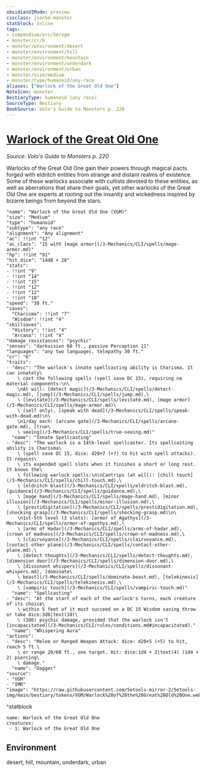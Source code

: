 ```yaml
---
obsidianUIMode: preview
cssclass: json5e-monster
statblock: inline
tags:
- compendium/src/5e/vgm
- monster/cr/6
- monster/environment/desert
- monster/environment/hill
- monster/environment/mountain
- monster/environment/underdark
- monster/environment/urban
- monster/size/medium
- monster/type/humanoid/any-race
aliases: ["Warlock of the Great Old One"]
NoteIcon: monster
BestiaryType: humanoid (any race)
SourceType: Bestiary
BookSource: Volo's Guide to Monsters p. 220
---
```

# [Warlock of the Great Old One](3-Mechanics\CLI\bestiary\humanoid/warlock-of-the-great-old-one-vgm.md)
*Source: Volo's Guide to Monsters p. 220*  

Warlocks of the Great Old One gain their powers through magical pacts forged with eldritch entities from strange and distant realms of existence. Some of these warlocks associate with cultists devoted to these entities, as well as aberrations that share their goals, yet other warlocks of the Great Old One are experts at rooting out the insanity and wickedness inspired by bizarre beings from beyond the stars.

```statblock
"name": "Warlock of the Great Old One (VGM)"
"size": "Medium"
"type": "humanoid"
"subtype": "any race"
"alignment": "Any alignment"
"ac": !!int "12"
"ac_class": "15 with [mage armor](/3-Mechanics/CLI/spells/mage-armor.md)"
"hp": !!int "91"
"hit_dice": "14d8 + 28"
"stats":
- !!int "9"
- !!int "14"
- !!int "15"
- !!int "12"
- !!int "12"
- !!int "18"
"speed": "30 ft."
"saves":
  "Charisma": !!int "7"
  "Wisdom": !!int "4"
"skillsaves":
  "History": !!int "4"
  "Arcana": !!int "4"
"damage_resistances": "psychic"
"senses": "darkvision 60 ft., passive Perception 11"
"languages": "any two languages, telepathy 30 ft."
"cr": "6"
"traits":
- "desc": "The warlock's innate spellcasting ability is Charisma. It can innately\
    \ cast the following spells (spell save DC 15), requiring no material components:\n\
    \nAt will: [detect magic](/3-Mechanics/CLI/spells/detect-magic.md), [jump](/3-Mechanics/CLI/spells/jump.md),\
    \ [levitate](/3-Mechanics/CLI/spells/levitate.md), [mage armor](/3-Mechanics/CLI/spells/mage-armor.md)\
    \ (self only), [speak with dead](/3-Mechanics/CLI/spells/speak-with-dead.md)\n\
    \n1/day each: [arcane gate](/3-Mechanics/CLI/spells/arcane-gate.md), [true\
    \ seeing](/3-Mechanics/CLI/spells/true-seeing.md)"
  "name": "Innate Spellcasting"
- "desc": "The warlock is a 14th-level spellcaster. Its spellcasting ability is Charisma\
    \ (spell save DC 15, dice: d20+7 (+7) to hit with spell attacks). It regains\
    \ its expended spell slots when it finishes a short or long rest. It knows the\
    \ following warlock spells:\n\nCantrips (at will): [chill touch](/3-Mechanics/CLI/spells/chill-touch.md),\
    \ [eldritch blast](/3-Mechanics/CLI/spells/eldritch-blast.md), [guidance](/3-Mechanics/CLI/spells/guidance.md),\
    \ [mage hand](/3-Mechanics/CLI/spells/mage-hand.md), [minor illusion](/3-Mechanics/CLI/spells/minor-illusion.md),\
    \ [prestidigitation](/3-Mechanics/CLI/spells/prestidigitation.md), [shocking grasp](/3-Mechanics/CLI/spells/shocking-grasp.md)\n\
    \n1st-5th level (3 slots): [armor of Agathys](/3-Mechanics/CLI/spells/armor-of-agathys.md),\
    \ [arms of Hadar](/3-Mechanics/CLI/spells/arms-of-hadar.md), [crown of madness](/3-Mechanics/CLI/spells/crown-of-madness.md),\
    \ [clairvoyance](/3-Mechanics/CLI/spells/clairvoyance.md), [contact other plane](/3-Mechanics/CLI/spells/contact-other-plane.md),\
    \ [detect thoughts](/3-Mechanics/CLI/spells/detect-thoughts.md), [dimension door](/3-Mechanics/CLI/spells/dimension-door.md),\
    \ [dissonant whispers](/3-Mechanics/CLI/spells/dissonant-whispers.md), [dominate\
    \ beast](/3-Mechanics/CLI/spells/dominate-beast.md), [telekinesis](/3-Mechanics/CLI/spells/telekinesis.md),\
    \ [vampiric touch](/3-Mechanics/CLI/spells/vampiric-touch.md)"
  "name": "Spellcasting"
- "desc": "At the start of each of the warlock's turns, each creature of its choice\
    \ within 5 feet of it must succeed on a DC 15 Wisdom saving throw or take dice:3d6|text(10)\
    \ (3d6) psychic damage, provided that the warlock isn't [incapacitated](/3-Mechanics/CLI/rules/conditions.md#incapacitated)."
  "name": "Whispering Aura"
"actions":
- "desc": "Melee or Ranged Weapon Attack: dice: d20+5 (+5) to hit, reach 5 ft.\
    \ or range 20/60 ft., one target. Hit: dice:1d4 + 2|text(4) (1d4 + 2) piercing\
    \ damage."
  "name": "Dagger"
"source":
- "VGM"
- "IMR"
"image": "https://raw.githubusercontent.com/5etools-mirror-2/5etools-img/main/bestiary/tokens/VGM/Warlock%20of%20the%20Great%20Old%20One.webp"
```
^statblock

```encounter-table
name: Warlock of the Great Old One
creatures:
 - 1: Warlock of the Great Old One
```

## Environment

desert, hill, mountain, underdark, urban